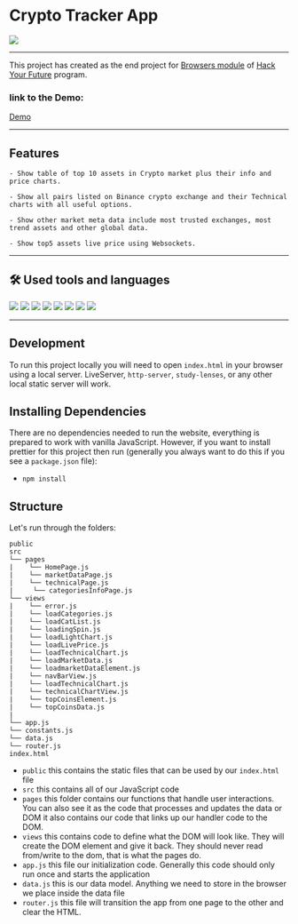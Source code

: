 # Crypto Tracker App

<img src="./public/assets/demo.gif">

---

This project has created as the end project for  [Browsers module](https://github.com/HackYourFuture/UsingAPIs) of [Hack Your Future](https://www.hackyourfuture.net/) program.

### link to the Demo:
[Demo](https://sinacryptoland.netlify.app/)

---

## Features

    - Show table of top 10 assets in Crypto market plus their info and price charts.
    
    - Show all pairs listed on Binance crypto exchange and their Technical charts with all useful options.
    
    - Show other market meta data include most trusted exchanges, most trend assets and other global data. 
    
    - Show top5 assets live price using Websockets. 

---

## 🛠️ Used tools and languages

![](https://img.shields.io/badge/Code-JavaScript-informational?style=flat&logo=JavaScript&color=F7DF1E)
![](https://img.shields.io/badge/Code-HTML5-informational?style=flat&logo=HTML5&color=E34F26)
![](https://img.shields.io/badge/Style-CSS3-informational?style=flat&logo=CSS3&color=1572B6)
![](https://img.shields.io/badge/style-SASS-informational?style=flat&logo=SASS&color=E34F26)
![](https://img.shields.io/badge/Tools-Git-informational?style=flat&logo=Git&color=F05032)
![](https://img.shields.io/badge/Tools-Netlify-informational?style=flat&logo=netlify&color=00C7B7)
![](https://img.shields.io/badge/Tools-GitHub-informational?style=flat&logo=GitHub&color=181717)
![](https://img.shields.io/badge/Tools-VSCode-informational?style=flat&logo=visualstudiocode&color=1572B6)

---
## Development

To run this project locally you will need to open `index.html` in your browser using a local server. LiveServer, `http-server`, `study-lenses`, or any other local static server will work.

## Installing Dependencies

There are no dependencies needed to run the website, everything is prepared to work with vanilla JavaScript. However, if you want to install prettier for this project then run (generally you always want to do this if you see a `package.json` file):

- `npm install`

## Structure

Let's run through the folders:

```
public
src
└── pages
|    └── HomePage.js
|    └── marketDataPage.js
|    └── technicalPage.js
|     └── categoriesInfoPage.js
└── views
|    └── error.js
|    └── loadCategories.js
|    └── loadCatList.js
|    └── loadingSpin.js
|    └── loadLightChart.js
|    └── loadLivePrice.js
|    └── loadTechnicalChart.js
|    └── loadMarketData.js
|    └── loadmarketDataElement.js
|    └── navBarView.js
|    └── loadTechnicalChart.js
|    └── technicalChartView.js
|    └── topCoinsElement.js
|    └── topCoinsData.js
|     
└── app.js
└── constants.js
└── data.js
└── router.js
index.html
```

- `public` this contains the static files that can be used by our `index.html` file
- `src` this contains all of our JavaScript code
- `pages` this folder contains our functions that handle user interactions. You can also see it as the code that processes and updates the data or DOM
  it also contains our code that links up our handler code to the DOM.
- `views` this contains code to define what the DOM will look like. They will create the DOM element and give it back. They should never read from/write to the dom, that is what the pages do.
- `app.js` this file our initialization code. Generally this code should only run once and starts the application
- `data.js` this is our data model. Anything we need to store in the browser we place inside the data file
- `router.js` this file will transition the app from one page to the other and clear the HTML.